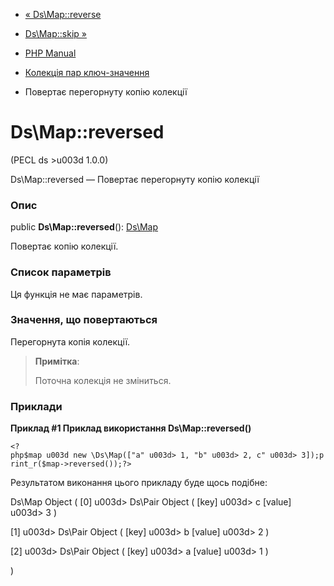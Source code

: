 - [« Ds\Map::reverse](ds-map.reverse.md)
- [Ds\Map::skip »](ds-map.skip.md)

- [PHP Manual](index.md)
- [Колекція пар ключ-значення](class.ds-map.md)
- Повертає перегорнуту копію колекції

# Ds\Map::reversed

(PECL ds \>u003d 1.0.0)

Ds\Map::reversed — Повертає перегорнуту копію колекції

### Опис

public **Ds\Map::reversed**(): [Ds\Map](class.ds-map.md)

Повертає копію колекції.

### Список параметрів

Ця функція не має параметрів.

### Значення, що повертаються

Перегорнута копія колекції.

> **Примітка**:
>
> Поточна колекція не зміниться.

### Приклади

**Приклад #1 Приклад використання **Ds\Map::reversed()****

` <?php$map u003d new \Ds\Map(["a" u003d> 1, "b" u003d> 2, c" u003d> 3]);print_r($map->reversed());?> `

Результатом виконання цього прикладу буде щось подібне:

Ds\Map Object
(
[0] u003d> Ds\Pair Object
(
[key] u003d> c
[value] u003d> 3
)

[1] u003d> Ds\Pair Object
(
[key] u003d> b
[value] u003d> 2
)

[2] u003d> Ds\Pair Object
(
[key] u003d> a
[value] u003d> 1
)

)
